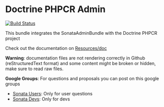 Doctrine PHPCR Admin
==================

[![Build Status](https://travis-ci.org/sonata-project/SonataDoctrinePhpcrAdminBundle.png)](https://secure.travis-ci.org/#!/sonata-project/SonataDoctrinePhpcrAdminBundle)

This bundle integrates the SonataAdminBundle with the Doctrine PHPCR project 

Check out the documentation on [Resources/doc](https://github.com/sonata-project/SonataDoctrinePhpcrAdminBundle/tree/master/Resources/doc)

**Warning**: documentation files are not rendering correctly in Github (reStructuredText format)
and some content might be broken or hidden, make sure to read raw files.

**Google Groups**: For questions and proposals you can post on this google groups

* [Sonata Users](https://groups.google.com/group/sonata-users): Only for user questions
* [Sonata Devs](https://groups.google.com/group/sonata-devs): Only for devs
